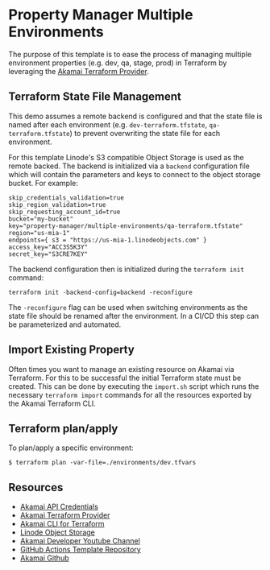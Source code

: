 # Property Manager Multiple Environments

The purpose of this template is to ease the process of managing multiple environment properties (e.g. dev, qa, stage, prod) in Terraform by leveraging the [Akamai Terraform Provider](https://techdocs.akamai.com/terraform/docs).

## Terraform State File Management
This demo assumes a remote backend is configured and that the state file is named after each environment (e.g. `dev-terraform.tfstate`, `qa-terraform.tfstate`) to prevent overwriting the state file for each environment.

For this template Linode's S3 compatible Object Storage is used as the remote backed. The backend is initialized via a `backend` configuration file which will contain the parameters and keys to connect to the object storage bucket. For example:

```
skip_credentials_validation=true
skip_region_validation=true
skip_requesting_account_id=true
bucket="my-bucket"
key="property-manager/multiple-environments/qa-terraform.tfstate"
region="us-mia-1"
endpoints={ s3 = "https://us-mia-1.linodeobjects.com" }
access_key="ACC3S5K3Y"
secret_key="S3CRE7KEY"
```

The backend configuration then is initialized during the `terraform init` command:

```
terraform init -backend-config=backend -reconfigure
```

The `-reconfigure` flag can be used when switching environments as the state file should be renamed after the environment. In a CI/CD this step can be parameterized and automated. 

## Import Existing Property
Often times you want to manage an existing resource on Akamai via Terraform. For this to be successful the initial Terraform state must be created. This can be done by executing the `import.sh` script which runs the necessary `terraform import` commands for all the resources exported by the Akamai Terraform CLI.

## Terraform plan/apply
To plan/apply a specific environment:

`$ terraform plan -var-file=./environments/dev.tfvars`

## Resources
- [Akamai API Credentials](https://techdocs.akamai.com/developer/docs/set-up-authentication-credentials)
- [Akamai Terraform Provider](https://techdocs.akamai.com/terraform/docs)
- [Akamai CLI for Terraform](https://github.com/akamai/cli-terraform)
- [Linode Object Storage](https://www.linode.com/lp/object-storage/)
- [Akamai Developer Youtube Channel](https://www.youtube.com/c/AkamaiDeveloper)
- [GitHub Actions Template Repository](https://github.com/jaescalo/akamai-pm-tf-multiple-env-workflow)
- [Akamai Github](https://github.com/akamai)